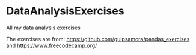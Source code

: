 # DataAnalysisExercises
All my data analysis exercises

The exercises are from:
https://github.com/guipsamora/pandas_exercises
and
https://www.freecodecamp.org/
